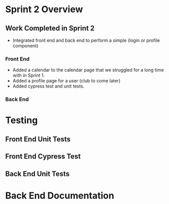 # Sprint 2 Overview
## Work Completed in Sprint 2
- Integrated front end and back end to perform a simple (login or profile component)
### Front End
- Added a calendar to the calendar page that we struggled for a long time with in Sprint 1.
- Added a profile page for a user (club to come later)
- Added cypress test and unit tests.

### Back End

# Testing

## Front End Unit Tests

## Front End Cypress Test

## Back End Unit Tests

# Back End Documentation

